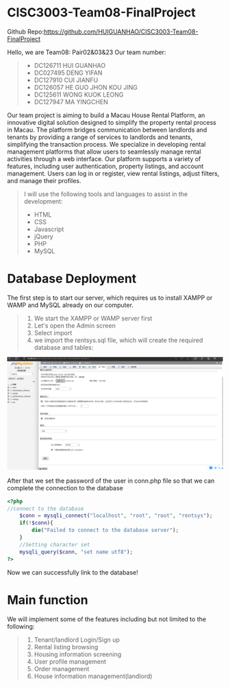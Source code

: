 # CISC3003-Team08-FinalProject
 Github Repo:<https://github.com/HUIGUANHAO/CISC3003-Team08-FinalProject>



Hello, we are Team08: Pair02&03&23
Our team number:
>* DC126711 HUI GUANHAO
>* DC027495 DENG YIFAN
>* DC127910 CUI JIANFU
>* DC126057 HE GUO JHON KOU JING
>* DC125611 WONG KUOK LEONG
>* DC127947 MA YINGCHEN





Our team project is aiming to build a Macau House Rental Platform, an innovative digital solution designed to simplify the property rental process in Macau.  The platform bridges communication between landlords and tenants by providing a range of services to landlords and tenants, simplifying the transaction process. We specialize in developing rental management platforms that allow users to seamlessly manage rental activities through a web interface.  Our platform supports a variety of features, including user authentication, property listings, and account management.  Users can log in or register, view rental listings, adjust filters, and manage their profiles.   
  >I will use the following tools and languages to assist in the development:
  >- HTML
  >- CSS
  >- Javascript
  >- jQuery
  >- PHP
  >- MySQL





# Database Deployment
The first step is to start our server, which requires us to install XAMPP or WAMP and MySQL already on our computer.
>1. We start the XAMPP or WAMP server first
>2. Let's open the Admin screen
>3. Select import
>4. we import the rentsys.sql file, which will create the required database and tables:

![alt text](<My screen shots/database_setup.png>)

After that we set the password of the user in conn.php file so that we can complete the connection to the database

```php
<?php
//connect to the database
    $conn = mysqli_connect("localhost", "root", "root", "rentsys");
    if(!$conn){
        die("Failed to connect to the database server");
    }
    //Setting character set
    mysqli_query($conn, "set name utf8");
?>
```

Now we can successfully link to the database!





# Main function
We will implement some of the features including but not limited to the following:

>1. Tenant/landlord Login/Sign up
>2. Rental listing browsing
>3. Housing information screening
>4. User profile management
>5. Order management
>6. House information management(landlord)
